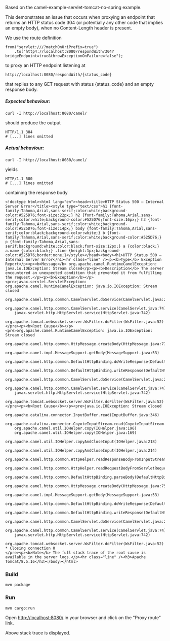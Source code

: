 Based on the camel-example-servlet-tomcat-no-spring example.

This demonstrates an issue that occurs when proxying an endpoint that returns
an HTTP status code 304 (or potentially any other code that implies an empty body), when no Content-Length header is present.


We use the route definition
    
    from("servlet:///?matchOnUriPrefix=true")
        .to("http4://localhost:8080/respondWith/304?bridgeEndpoint=true&throwExceptionOnFailure=false");

to proxy an HTTP endpoint listening at

    http://localhost:8080/respondWith/{status_code} 
    
that replies to any GET request with status {status_code} and an empty response body.

##### Expected behaviour:

    curl -I http://localhost:8080/camel/
    
should produce the output

    HTTP/1.1 304
    # [...] lines omitted
    

##### Actual behaviour:
 
    curl -I http://localhost:8080/camel/
    
yields

    HTTP/1.1 500
    # [...] lines omitted

containing the response body

    <!doctype html><html lang="en"><head><title>HTTP Status 500 – Internal Server Error</title><style type="text/css">h1 {font-family:Tahoma,Arial,sans-serif;color:white;background-color:#525D76;font-size:22px;} h2 {font-family:Tahoma,Arial,sans-serif;color:white;background-color:#525D76;font-size:16px;} h3 {font-family:Tahoma,Arial,sans-serif;color:white;background-color:#525D76;font-size:14px;} body {font-family:Tahoma,Arial,sans-serif;color:black;background-color:white;} b {font-family:Tahoma,Arial,sans-serif;color:white;background-color:#525D76;} p {font-family:Tahoma,Arial,sans-serif;background:white;color:black;font-size:12px;} a {color:black;} a.name {color:black;} .line {height:1px;background-color:#525D76;border:none;}</style></head><body><h1>HTTP Status 500 – Internal Server Error</h1><hr class="line" /><p><b>Type</b> Exception Report</p><p><b>Message</b> org.apache.camel.RuntimeCamelException: java.io.IOException: Stream closed</p><p><b>Description</b> The server encountered an unexpected condition that prevented it from fulfilling the request.</p><p><b>Exception</b></p><pre>javax.servlet.ServletException: org.apache.camel.RuntimeCamelException: java.io.IOException: Stream closed
    	org.apache.camel.http.common.CamelServlet.doService(CamelServlet.java:216)
    	org.apache.camel.http.common.CamelServlet.service(CamelServlet.java:74)
    	javax.servlet.http.HttpServlet.service(HttpServlet.java:742)
    	org.apache.tomcat.websocket.server.WsFilter.doFilter(WsFilter.java:52)
    </pre><p><b>Root Cause</b></p><pre>org.apache.camel.RuntimeCamelException: java.io.IOException: Stream closed
    	org.apache.camel.http.common.HttpMessage.createBody(HttpMessage.java:77)
    	org.apache.camel.impl.MessageSupport.getBody(MessageSupport.java:53)
    	org.apache.camel.http.common.DefaultHttpBinding.doWriteResponse(DefaultHttpBinding.java:391)
    	org.apache.camel.http.common.DefaultHttpBinding.writeResponse(DefaultHttpBinding.java:322)
    	org.apache.camel.http.common.CamelServlet.doService(CamelServlet.java:210)
    	org.apache.camel.http.common.CamelServlet.service(CamelServlet.java:74)
    	javax.servlet.http.HttpServlet.service(HttpServlet.java:742)
    	org.apache.tomcat.websocket.server.WsFilter.doFilter(WsFilter.java:52)
    </pre><p><b>Root Cause</b></p><pre>java.io.IOException: Stream closed
    	org.apache.catalina.connector.InputBuffer.read(InputBuffer.java:346)
    	org.apache.catalina.connector.CoyoteInputStream.read(CoyoteInputStream.java:152)
    	org.apache.camel.util.IOHelper.copy(IOHelper.java:196)
    	org.apache.camel.util.IOHelper.copy(IOHelper.java:169)
    	org.apache.camel.util.IOHelper.copyAndCloseInput(IOHelper.java:218)
    	org.apache.camel.util.IOHelper.copyAndCloseInput(IOHelper.java:214)
    	org.apache.camel.http.common.HttpHelper.readResponseBodyFromInputStream(HttpHelper.java:244)
    	org.apache.camel.http.common.HttpHelper.readRequestBodyFromServletRequest(HttpHelper.java:195)
    	org.apache.camel.http.common.DefaultHttpBinding.parseBody(DefaultHttpBinding.java:577)
    	org.apache.camel.http.common.HttpMessage.createBody(HttpMessage.java:75)
    	org.apache.camel.impl.MessageSupport.getBody(MessageSupport.java:53)
    	org.apache.camel.http.common.DefaultHttpBinding.doWriteResponse(DefaultHttpBinding.java:391)
    	org.apache.camel.http.common.DefaultHttpBinding.writeResponse(DefaultHttpBinding.java:322)
    	org.apache.camel.http.common.CamelServlet.doService(CamelServlet.java:210)
    	org.apache.camel.http.common.CamelServlet.service(CamelServlet.java:74)
    	javax.servlet.http.HttpServlet.service(HttpServlet.java:742)
    	org.apache.tomcat.websocket.server.WsFilter.doFilter(WsFilter.java:52)
    * Closing connection 0
    </pre><p><b>Note</b> The full stack trace of the root cause is available in the server logs.</p><hr class="line" /><h3>Apache Tomcat/8.5.16</h3></body></html>

### Build
    mvn package

### Run
    mvn cargo:run
    
Open <http://localhost:8080/> in your browser and click on the "Proxy route" link.

Above stack trace is displayed.